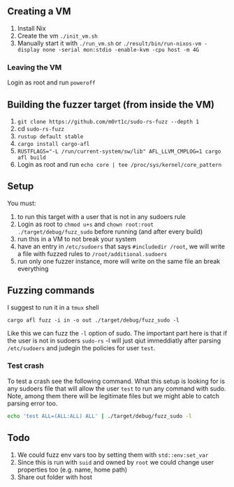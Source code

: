 ## Creating a VM

1. Install Nix
1. Create the vm `./init_vm.sh`
1. Manually start it with `./run_vm.sh` or `./result/bin/run-nixos-vm -display none -serial mon:stdio -enable-kvm -cpu host -m 4G`

### Leaving the VM

Login as root and run `poweroff`

## Building the fuzzer target (from inside the VM)

1. `git clone https://github.com/m0rt1c/sudo-rs-fuzz --depth 1`
1. cd `sudo-rs-fuzz` 
1. `rustup default stable`
1. `cargo install cargo-afl`
1. `RUSTFLAGS="-L /run/current-system/sw/lib" AFL_LLVM_CMPLOG=1 cargo afl build`
1.  Login as root and run `echo core | tee /proc/sys/kernel/core_pattern`

## Setup

You must:

1. to run this target with a user that is not in any sudoers rule
1. Login as root to `chmod u+s` and `chown root:root` `./target/debug/fuzz_sudo` before running (and after every build) 
1. run this in a VM to not break your system
1. have an entry in `/etc/sudoers` that says `#includedir /root`, we will write a file with fuzzed rules to `/root/additional.sudoers`
1. run only one fuzzer instance, more will write on the same file an break everything

## Fuzzing commands

I suggest to run it in a `tmux` shell

```
cargo afl fuzz -i in -o out ./target/debug/fuzz_sudo -l
```

Like this we can fuzz the `-l` option of sudo.
The important part here is that if the user is not in sudoers `sudo-rs` -l will just qiut immeddiatly after parsing `/etc/sudoers` and judegin the policies for user `test`.

### Test crash

To test a crash see the following command. What this setup is looking for is any sudoers file that will allow the user `test` to run any command with sudo. Note, among them there will be legitimate files but we might able to catch parsing error too.

```bash
echo 'test ALL=(ALL:ALL) ALL' | ./target/debug/fuzz_sudo -l
```

## Todo

1. We could fuzz env vars too by setting them with `std::env:set_var`
1. Since this is run with `suid` and owned by `root` we could change user properties too (e.g. name, home path)
1. Share out folder with host

